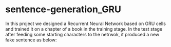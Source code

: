 # sentence-generation_GRU

In this project we designed a Recurrent Neural Network based on GRU cells and trained it on a chapter of a book in the training stage. In the test stage after feeding some starting characters to the netrwok, it produced a new fake sentence as below:


